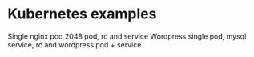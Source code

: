 Kubernetes examples
===================

Single nginx pod
2048 pod, rc and service
Wordpress single pod, mysql service, rc and wordpress pod + service
